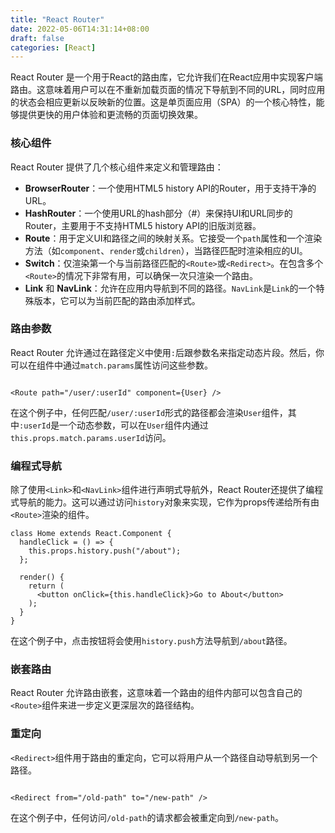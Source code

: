 ```yaml
---
title: "React Router"
date: 2022-05-06T14:31:14+08:00
draft: false
categories: [React]
---
```


React Router 是一个用于React的路由库，它允许我们在React应用中实现客户端路由。这意味着用户可以在不重新加载页面的情况下导航到不同的URL，同时应用的状态会相应更新以反映新的位置。这是单页面应用（SPA）的一个核心特性，能够提供更快的用户体验和更流畅的页面切换效果。

### 核心组件

React Router 提供了几个核心组件来定义和管理路由：

- **BrowserRouter**：一个使用HTML5 history API的Router，用于支持干净的URL。
- **HashRouter**：一个使用URL的hash部分（#）来保持UI和URL同步的Router，主要用于不支持HTML5 history API的旧版浏览器。
- **Route**：用于定义UI和路径之间的映射关系。它接受一个`path`属性和一个渲染方法（如`component`、`render`或`children`），当路径匹配时渲染相应的UI。
- **Switch**：仅渲染第一个与当前路径匹配的`<Route>`或`<Redirect>`。在包含多个`<Route>`的情况下非常有用，可以确保一次只渲染一个路由。
- **Link** 和 **NavLink**：允许在应用内导航到不同的路径。`NavLink`是`Link`的一个特殊版本，它可以为当前匹配的路由添加样式。

### 路由参数

React Router 允许通过在路径定义中使用`:`后跟参数名来指定动态片段。然后，你可以在组件中通过`match.params`属性访问这些参数。

```

<Route path="/user/:userId" component={User} />
```

在这个例子中，任何匹配`/user/:userId`形式的路径都会渲染`User`组件，其中`:userId`是一个动态参数，可以在`User`组件内通过`this.props.match.params.userId`访问。

### 编程式导航

除了使用`<Link>`和`<NavLink>`组件进行声明式导航外，React Router还提供了编程式导航的能力。这可以通过访问`history`对象来实现，它作为props传递给所有由`<Route>`渲染的组件。

```
class Home extends React.Component {
  handleClick = () => {
    this.props.history.push("/about");
  };

  render() {
    return (
      <button onClick={this.handleClick}>Go to About</button>
    );
  }
}
```

在这个例子中，点击按钮将会使用`history.push`方法导航到`/about`路径。

### 嵌套路由

React Router 允许路由嵌套，这意味着一个路由的组件内部可以包含自己的`<Route>`组件来进一步定义更深层次的路径结构。

### 重定向

`<Redirect>`组件用于路由的重定向，它可以将用户从一个路径自动导航到另一个路径。

```

<Redirect from="/old-path" to="/new-path" />
```

在这个例子中，任何访问`/old-path`的请求都会被重定向到`/new-path`。
